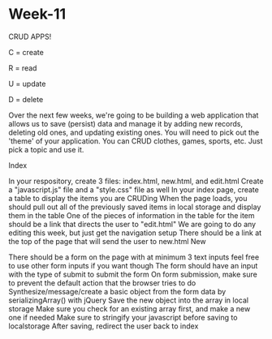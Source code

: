# Week-11
CRUD APPS!

C = create

R = read

U = update

D = delete

 

Over the next few weeks, we're going to be building a web application that allows us to save (persist) data and manage it by adding new records, deleting old ones, and updating existing ones. You will need to pick out the 'theme' of your application. You can CRUD clothes, games, sports, etc. Just pick a topic and use it.

 

Index

In your respository, create 3 files: index.html, new.html, and edit.html
Create a "javascript.js" file and a "style.css" file as well
In your index page, create a table to display the items you are CRUDing
 When the page loads, you should pull out all of the previously saved items in local storage and display them in the table
One of the pieces of information in the table for the item should be a link that directs the user to "edit.html"
We are going to do any editing this week, but just get the navigation setup
There should be a link at the top of the page that will send the user to new.html
New

There should be a form on the page with at minimum 3 text inputs
feel free to use other form inputs if you want though
The form should have an input with the type of submit to submit the form
On form submission, make sure to prevent the default action that the browser tries to do
Synthesize/message/create a basic object from the form data by serializingArray() with jQuery
Save the new object into the array in local storage
Make sure you check for an existing array first, and make a new one if needed
Make sure to stringify your javascript before saving to localstorage
After saving, redirect the user back to index
